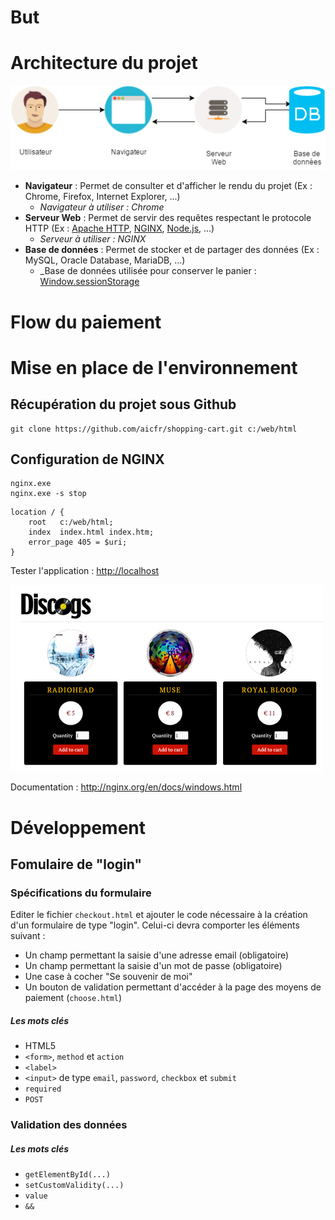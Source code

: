 # But
# Architecture du projet

![shipping_cart_architecture](shipping_cart_architecture.png)

* __Navigateur__ : Permet de consulter et d'afficher le rendu du projet (Ex : Chrome, Firefox, Internet Explorer, ...)
    * _Navigateur à utiliser : Chrome_
* __Serveur Web__ : Permet de servir des requêtes respectant le protocole HTTP (Ex : [Apache HTTP](https://httpd.apache.org/), [NGINX](http://nginx.org), [Node.js](https://nodejs.org), ...)
    * _Serveur à utiliser : NGINX_
* __Base de données__ : Permet de stocker et de partager des données (Ex : MySQL, Oracle Database, MariaDB, ...)
    * _Base de données utilisée pour conserver le panier : [Window.sessionStorage](https://developer.mozilla.org/fr/docs/Web/API/Window/sessionStorage)

# Flow du paiement
# Mise en place de l'environnement
## Récupération du projet sous Github

```
git clone https://github.com/aicfr/shopping-cart.git c:/web/html
```

## Configuration de NGINX

```
nginx.exe
nginx.exe -s stop
```

```
location / {
    root   c:/web/html;
    index  index.html index.htm;
    error_page 405 = $uri;
}
```

Tester l'application : <http://localhost>

![discdog](discdog.png)

Documentation : <http://nginx.org/en/docs/windows.html>

# Développement
## Fomulaire de "login"
### Spécifications du formulaire

Editer le fichier `checkout.html` et ajouter le code nécessaire à la création d'un formulaire de type "login". Celui-ci devra comporter les éléments suivant :

* Un champ permettant la saisie d'une adresse email (obligatoire)
* Un champ permettant la saisie d'un mot de passe (obligatoire)
* Une case à cocher "Se souvenir de moi"
* Un bouton de validation permettant d'accéder à la page des moyens de paiement (`choose.html`)

##### Les mots clés

* HTML5
* `<form>`, `method` et `action`
* `<label>`
* `<input>` de type `email`, `password`, `checkbox` et `submit`
* `required`
* `POST`

### Validation des données

##### Les mots clés

* `getElementById(...)`
* `setCustomValidity(...)`
* `value`
* `&&`